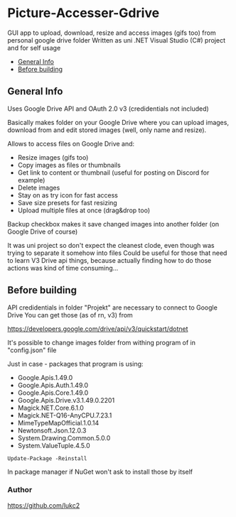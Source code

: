 # Picture-Accesser-Gdrive

GUI app to upload, download, resize and access images (gifs too) from personal google drive folder 
Written as uni .NET Visual Studio (C#) project and for self usage

* [General Info](#General-Info)
* [Before building](#Before)

## General Info

Uses Google Drive API and OAuth 2.0 v3 (credidentials not included) 

Basically makes folder on your Google Drive where you can upload images, download from and edit stored images (well, only name and resize).

Allows to access files on Google Drive and: 
 - Resize images (gifs too)
 - Copy images as files or thumbnails 
 - Get link to content or thumbnail (useful for posting on Discord for example)
 - Delete images
 - Stay on as try icon for fast access
 - Save size presets for fast resizing
 - Upload multiple files at once (drag&drop too)
 
Backup checkbox makes it save changed images into another folder (on Google Drive of course)

It was uni project so don't expect the cleanest clode, even though was trying to separate it somehow into files
Could be useful for those that need to learn V3 Drive api things, because actually finding how to do those actions was kind of time consuming...

## Before building
API credidentials in folder "Projekt" are necessary to connect to Google Drive
You can get those (as of rn, v3) from 

https://developers.google.com/drive/api/v3/quickstart/dotnet

It's possible to change images folder from withing program of in "config.json" file

Just in case - packages that program is using:
 - Google.Apis.1.49.0
 - Google.Apis.Auth.1.49.0
 - Google.Apis.Core.1.49.0
 - Google.Apis.Drive.v3.1.49.0.2201
 - Magick.NET.Core.6.1.0
 - Magick.NET-Q16-AnyCPU.7.23.1
 - MimeTypeMapOfficial.1.0.14
 - Newtonsoft.Json.12.0.3
 - System.Drawing.Common.5.0.0
 - System.ValueTuple.4.5.0
 
```
Update-Package -Reinstall
```
In package manager if NuGet won't ask to install those by itself

### Author
https://github.com/lukc2
